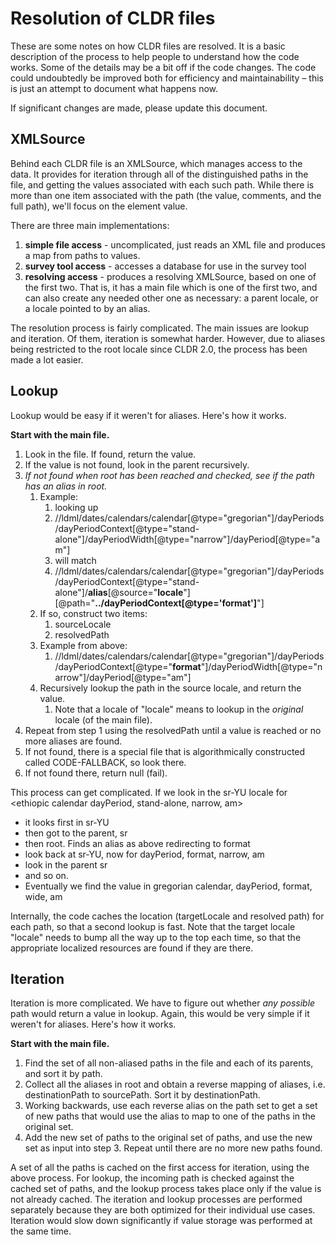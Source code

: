 # Resolution of CLDR files

These are some notes on how CLDR files are resolved. It is a basic description
of the process to help people to understand how the code works. Some of the
details may be a bit off if the code changes. The code could undoubtedly be
improved both for efficiency and maintainability – this is just an attempt to
document what happens now.

If significant changes are made, please update this document.

## XMLSource

Behind each CLDR file is an XMLSource, which manages access to the data. It
provides for iteration through all of the distinguished paths in the file, and
getting the values associated with each such path. While there is more than one
item associated with the path (the value, comments, and the full path), we'll
focus on the element value.

There are three main implementations:

1.  **simple file access** - uncomplicated, just reads an XML file and produces
    a map from paths to values.
2.  **survey tool access** - accesses a database for use in the survey tool
3.  **resolving access** - produces a resolving XMLSource, based on one of the
    first two. That is, it has a main file which is one of the first two, and
    can also create any needed other one as necessary: a parent locale, or a
    locale pointed to by an alias.

The resolution process is fairly complicated. The main issues are lookup and
iteration. Of them, iteration is somewhat harder. However, due to aliases being
restricted to the root locale since CLDR 2.0, the process has been made a lot
easier.

## Lookup

Lookup would be easy if it weren't for aliases. Here's how it works.

**Start with the main file.**

1.  Look in the file. If found, return the value.
2.  If the value is not found, look in the parent recursively.
3.  *If not found when root has been reached and checked, see if the path has an
    alias in root.*
    1.  Example:
        1.  looking up
        2.  //ldml/dates/calendars/calendar\[@type="gregorian"\]/dayPeriods/dayPeriodContext\[@type="stand-alone"\]/dayPeriodWidth\[@type="narrow"\]/dayPeriod\[@type="am"\]
        3.  will match
        4.  //ldml/dates/calendars/calendar\[@type="gregorian"\]/dayPeriods/dayPeriodContext\[@type="stand-alone"\]/**alias**\[@source="**locale**"\]\[@path="**../dayPeriodContext\[@type='format'\]**"\]
    2.  If so, construct two items:
        1.  sourceLocale
        2.  resolvedPath
    3.  Example from above:
        1.  //ldml/dates/calendars/calendar\[@type="gregorian"\]/dayPeriods/dayPeriodContext\[@type="**format**"\]/dayPeriodWidth\[@type="narrow"\]/dayPeriod\[@type="am"\]
    4.  Recursively lookup the path in the source locale, and return the value.
        1.  Note that a locale of "locale" means to lookup in the *original*
            locale (of the main file).
4.  Repeat from step 1 using the resolvedPath until a value is reached or no
    more aliases are found.
5.  If not found, there is a special file that is algorithmically constructed
    called CODE-FALLBACK, so look there.
6.  If not found there, return null (fail).

This process can get complicated. If we look in the sr-YU locale for <ethiopic
calendar dayPeriod, stand-alone, narrow, am>

*   it looks first in sr-YU
*   then got to the parent, sr
*   then root. Finds an alias as above redirecting to format
*   look back at sr-YU, now for dayPeriod, format, narrow, am
*   look in the parent sr
*   and so on.
*   Eventually we find the value in gregorian calendar, dayPeriod, format, wide,
    am

Internally, the code caches the location (targetLocale and resolved path) for
each path, so that a second lookup is fast. Note that the target locale "locale"
needs to bump all the way up to the top each time, so that the appropriate
localized resources are found if they are there.

## Iteration

Iteration is more complicated. We have to figure out whether *any possible* path
would return a value in lookup. Again, this would be very simple if it weren't
for aliases. Here's how it works.

**Start with the main file.**

1.  Find the set of all non-aliased paths in the file and each of its parents,
    and sort it by path.
2.  Collect all the aliases in root and obtain a reverse mapping of aliases,
    i.e. destinationPath to sourcePath. Sort it by destinationPath.
3.  Working backwards, use each reverse alias on the path set to get a set of
    new paths that would use the alias to map to one of the paths in the
    original set.
4.  Add the new set of paths to the original set of paths, and use the new set
    as input into step 3. Repeat until there are no more new paths found.

A set of all the paths is cached on the first access for iteration, using the
above process. For lookup, the incoming path is checked against the cached set
of paths, and the lookup process takes place only if the value is not already
cached. The iteration and lookup processes are performed separately because they
are both optimized for their individual use cases. Iteration would slow down
significantly if value storage was performed at the same time.
